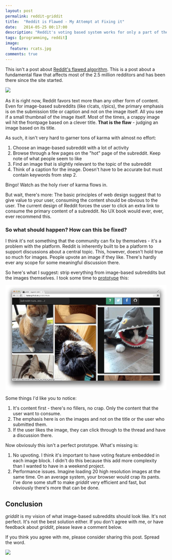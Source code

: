 ```yaml
---
layout: post
permalink: reddit-griddit
title:  "Reddit is Flawed - My Attempt at Fixing it"
date:   2014-05-25 00:17:00
description: "Reddit's voting based system works for only a part of the site. Reddit favors captions and titles over the images themseves. I attempted to fix that."
tags: [programming, reddit]
image:
  feature: rcats.jpg
comments: true
---
```


This isn't a post about [Reddit's flawed algorithm](http://technotes.iangreenleaf.com/posts/2013-12-09-reddits-empire-is-built-on-a-flawed-algorithm.html). This is a post about a fundamental flaw that affects most of the 2.5 million redditors and has been there since the site started.

![](http://i.imgur.com/8D2H0RB.jpg?2)

As it is right now, Reddit favors text more than any other form of content. Even for image-based subreddits (like r/cats, r/pics), the primary emphasis is on the submission title or caption and not on the image itself. All you see if a small thumbnail of the image itself. Most of the times, a crappy image wil hit the frontpage based on a clever title. **That is the flaw** - judging an image based on its title.

As such, it isn't very hard to garner tons of karma with almost no effort:

1. Choose an image-based subreddit with a lot of activity
2. Browse through a few pages on the "hot" page of the subreddit. Keep note of what people seem to like
3. Find an image that is slightly relevant to the topic of the subreddit
4. Think of a caption for the image. Doesn't have to be accurate but must contain keywords from step 2.

Bingo! Watch as the holy river of karma flows in.

But wait, there's more: The basic principles of web design suggest that to give value to your user, consuming the content should be obvious to the user. The current design of Reddit forces the user to click an extra link to consume the primary content of a subreddit. No UX book would ever, ever, ever recommend this.

### So what should happen? How can this be fixed?

I think it's not something that the community can fix by themselves - it's a problem with the platform. Reddit is inherently built to be a platform to support discussions about a central topic. This, however, doesn't hold true so much for images. People upvote an image if they like. There's hardly ever any scope for some meaningful discussion there.

So here's what I suggest: strip everything from image-based subreddits but the images themselves. I took some time to [prototype](http://karan.github.io/griddit) this:

[![](https://raw.githubusercontent.com/karan/griddit/gh-pages/screen.jpg)](http://karan.github.io/griddit)

Some things I'd like you to notice:

1. It's content first - there's no fillers, no crap. Only the content that the user want to consume.
2. The emphasis here is on the images and not on the title or the user who submitted them.
3. If the user likes the image, they can click through to the thread and have a discussion there.

Now obviosuly this isn't a perfect prototype. What's missing is:

1. No upvoting. I think it's important to have voting feature embedded in each image block. I didn't do this because this add more complexity than I wanted to have in a weekend project.
2. Performance issues. Imagine loading 20 high resolution images at the same time. On an average system, your browser would crap its pants. I've done some stuff to make *griddit* very efficient and fast, but obviously there's more that can be done.

## Conclusion

*griddit* is my vision of what image-based subreddits should look like. It's not perfect. It's not the best solution either. If you don't agree with me, or have feedback about *griddit*, please leave a comment below.

If you think you agree with me, please consider sharing this post. Spread the word.

![](http://i.imgur.com/I6bLwbh.jpg)
